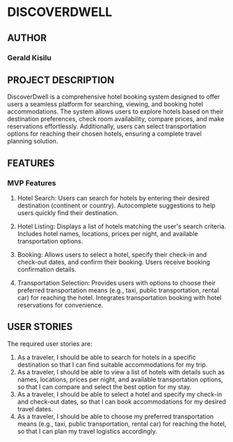 # DISCOVERDWELL
## AUTHOR
### Gerald Kisilu

## PROJECT DESCRIPTION
DiscoverDwell is a comprehensive hotel booking system designed to offer users a seamless platform for searching, viewing, and booking hotel accommodations. The system allows users to explore hotels based on their destination preferences, check room availability, compare prices, and make reservations effortlessly. Additionally, users can select transportation options for reaching their chosen hotels, ensuring a complete travel planning solution.

## FEATURES
### MVP Features
1. Hotel Search:
Users can search for hotels by entering their desired destination (continent or country).
Autocomplete suggestions to help users quickly find their destination.

2. Hotel Listing:
Displays a list of hotels matching the user's search criteria.
Includes hotel names, locations, prices per night, and available transportation options.

3. Booking:
Allows users to select a hotel, specify their check-in and check-out dates, and confirm their booking.
Users receive booking confirmation details.

4. Transportation Selection:
Provides users with options to choose their preferred transportation means (e.g., taxi, public transportation, rental car) for reaching the hotel.
Integrates transportation booking with hotel reservations for convenience.


## USER STORIES
The required user stories are:

1. As a traveler, I should be able to search for hotels in a specific destination so that I can find suitable accommodations for my trip.
2. As a traveler, I should be able to view a list of hotels with details such as names, locations, prices per night, and available transportation options, so that I can compare and select the best option for my stay.
3. As a traveler, I should be able to select a hotel and specify my check-in and check-out dates, so that I can book accommodations for my desired travel dates.
4. As a traveler, I should be able to choose my preferred transportation means (e.g., taxi, public transportation, rental car) for reaching the hotel, so that I can plan my travel logistics accordingly.

